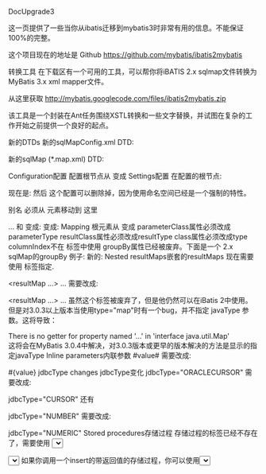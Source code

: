 DocUpgrade3 

这一页提供了一些当你从ibatis迁移到mybatis3时非常有用的信息。不能保证100%的完整。

这个项目现在的地址是 Github https://github.com/mybatis/ibatis2mybatis


转换工具
在下载区有一个可用的工具，可以帮你将iBATIS 2.x sqlmap文件转换为MyBatis 3.x xml mapper文件。

从这里获取 http://mybatis.googlecode.com/files/ibatis2mybatis.zip

该工具是一个封装在Ant任务围绕XSTL转换和一些文字替换，并试图在复杂的工作开始之前提供一个良好的起点。

新的DTDs
新的sqlMapConfig.xml DTD:

<!DOCTYPE configuration PUBLIC "-//mybatis.org//DTD Config 3.0//EN" "http://mybatis.org/dtd/mybatis-3-config.dtd">
新的sqlMap (*.map.xml) DTD:

<!DOCTYPE mapper PUBLIC "-//mybatis.org//DTD Mapper 3.0//EN" "http://mybatis.org/dtd/mybatis-3-mapper.dtd"> 
Configuration配置
配置根节点从 <sqlMapConfig> 变成 <configuration>
Settings配置
在配置的根节点:

<settings x="y" foo="bar"/>
现在是:

<settings>
    <setting name="x" value="y"/>
    <setting name="foo" value="bar"/>
</settings>
然后

<settings useStatementNamespaces="true"/>
这个配置可以删除掉，因为使用命名空间已经是一个强制的特性。

<typeAlias>别名
<typeAlias> 必须从 <sqlMap> 元素移动到 <configuration><typeAliases>这里</typeAliases></configuration>

<configuration>
    <settings>
    ...
    </settings>
    <typeAliases>
        <typeAlias ... />
    </typeAliases>
</configuration>
<transactionManager> 和<dataSource>
<transactionManager type="JDBC" commitRequired="false">
    <dataSource type="your.package.CustomDataSourceFactory" />
</transactionManager>
变成:

<environments default="env">
    <environment id="env">
        <transactionManager type="JDBC">
            <property name="commitRequired" value="false"/>
        </transactionManager>
        <dataSource type="your.package.CustomDataSourceFactory" />
    </environment>
</environments>
<sqlMap>
<sqlMap resource=... />
<sqlMap resource=... />
<sqlMap resource=... />
变成:

<mappers>
    <mapper resource=... />
</mappers>
Mapping
根元素从 <sqlMap> 变成 <mapper>
parameterClass属性必须改成parameterType
resultClass属性必须改成resultType
class属性必须改成type
columnIndex不在<result> 标签中使用
groupBy属性已经被废弃。下面是一个 2.x sqlMap的groupBy 例子:
<resultMap id="productRM" class="product" groupBy="id">
    <result property="id" column="product_id"/>
    <result property="name" column="product_name"/>
    <result property="category" column="product_category"/>
    <result property="subProducts" resultMap="Products.subProductsRM"/>
</resultMap>
新的:

<resultMap id="productRM" type="product" >
    <id property="id" column="product "/>
    <result property="name " column="product_name "/>
    <result property="category " column="product_category "/>
    <collection property="subProducts" resultMap="Products.subProductsRM"/>
</resultMap>
Nested resultMaps嵌套的resultMaps
现在需要使用<association> 标签指定.

<resultMap ...>
    <result property="client" resultMap="Client.clientRM"/>
    ...
</resultMap>
需要改成:

<resultMap ...>
    <association property="client" resultMap="Client.clientRM"/>
    ...
</resultMap>
<parameterMap>
虽然这个标签被废弃了，但是他仍然可以在iBatis 2中使用。但是对3.0.3以上版本当使用type="map"时有一个bug，并不指定 javaType 参数。这将导致：

There is no getter for property named '...' in 'interface java.util.Map'    
这将会在MyBatis 3.0.4中解决，对3.0.3版本或更早的版本解决的方法是显示的指定javaType
Inline parameters内联参数
#value#
需要改成:

#{value}
jdbcType changes jdbcType变化
jdbcType="ORACLECURSOR"
需要改成:

jdbcType="CURSOR"
还有

jdbcType="NUMBER"
需要改成:

jdbcType="NUMERIC"
Stored procedures存储过程
<procedure> 存储过程的标签已经不存在了，需要使用 <select>, <insert> 或 <update>标签。
<procedure id="getValues" parameterMap="getValuesPM">
    { ? = call pkgExample.getValues(p_id => ?) }
</procedure>
需要改成:

<select id="getValues" parameterMap="getValuesPM" statementType="CALLABLE">
    { ? = call pkgExample.getValues(p_id => ?)}
</select>
如果你调用一个insert的带返回值的存储过程，你可以使用<select>标签代替<insert>,但是你需要设置specifyuseCache="false" 和flushCache="true"，你还必须做一个强制提交（事务）。
对返回数据集的存储过程，当使用嵌套的resultMap时，这儿有一个bug(看 issue 30 )  (例如：出参resultMap包含一个<association> 标签). 只要问题没有解决，你必须自己将resultMap定义好，或者嵌套的内容不会被填充。
Caching缓存
<cacheModel id="myCache" type="LRU">
    <flushInterval hours="24"/>
    <property name="size" value="100" />
</cacheModel>
需要改为:

<cache flushInterval="86400000" eviction="LRU"/>
注意：你可以忽略eviction="LRU"，因为他是默认值。.

<flushOnExecute> 标签被flushCache属性所替代。缓存默认会被所有的查询语句使用。
Dynamic SQL动态SQL
在我的项目中最常用的的动态SQL是isNotNull. 下面是替换正则表达式的示例:

正则表达式:

<isNotNull.*?property=\"(.*?)\">
</isNotNull>
需要改为:

<if test="$1 != null">
</if>
isEqual最常用,你可以使用类似的<if> 标签替代.

Java code
SqlMapClient
这个类已经不存在了，使用SqlSessionFactory替代 (详细内容看Mybatis文档).
Custom type handler
用 TypeHandler 替换接口 TypeHandlerCallback。它具有稍有不同,但方法类似。
Custom data source factory
旧的接口:

com.ibatis.sqlmap.engine.datasource.DataSourceFactory
新的接口:

org.apache.ibatis.datasource.DataSourceFactory
替换下面的方法

public void initialize(Map properties)
为：

public void setProperties(Properties props)

原文地址：https://code.google.com/p/mybatis/wiki/DocUpgrade3